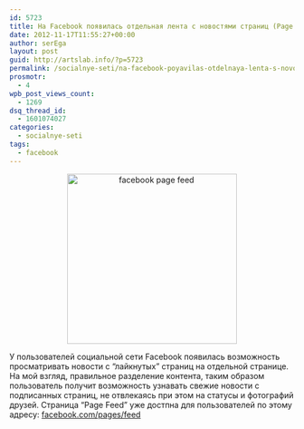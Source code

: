 ```yaml
---
id: 5723
title: На Facebook появилась отдельная лента с новостями страниц (Page Feed)
date: 2012-11-17T11:55:27+00:00
author: serEga
layout: post
guid: http://artslab.info/?p=5723
permalink: /socialnye-seti/na-facebook-poyavilas-otdelnaya-lenta-s-novostyami-stranic-page-feed/
prosmotr:
  - 4
wpb_post_views_count:
  - 1269
dsq_thread_id:
  - 1601074027
categories:
  - socialnye-seti
tags:
  - facebook
---
```

<center>
  <img src="http://googledrive.com/host/0B9lHVSSSdxdxd0hjdUdmRzY3Tjg/Facebook.png" alt="facebook page feed" title="Facebook" width="300" height="300" class="aligncenter size-full wp-image-4388" srcset="http://googledrive.com/host/0B9lHVSSSdxdxd0hjdUdmRzY3Tjg/Facebook.png 300w, http://googledrive.com/host/0B9lHVSSSdxdxd0hjdUdmRzY3Tjg/Facebook-100x100.png 100w, http://googledrive.com/host/0B9lHVSSSdxdxd0hjdUdmRzY3Tjg/Facebook-150x150.png 150w" sizes="(max-width: 300px) 100vw, 300px" />
</center>

У пользователей социальной сети Facebook появилась возможность просматривать новости с &#8220;лайкнутых&#8221; страниц на отдельной странице. На мой взгляд, правильное разделение контента, таким образом пользователь получит возможность узнавать свежие новости с подписанных страниц, не отвлекаясь при этом на статусы и фотографий друзей. Страница &#8220;Page Feed&#8221; уже достпна для пользователей по этому адресу: [facebook.com/pages/feed](https://www.facebook.com/pages/feed)